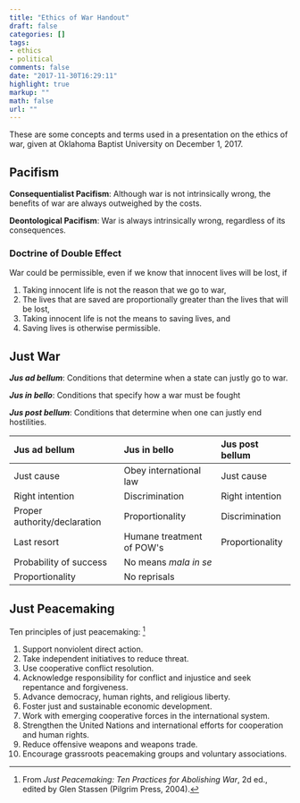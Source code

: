 ```yaml
---
title: "Ethics of War Handout"
draft: false
categories: []
tags:
- ethics
- political
comments: false
date: "2017-11-30T16:29:11"
highlight: true
markup: ""
math: false
url: ""
---
```


These are some concepts and terms used in a presentation on the ethics of war, given at Oklahoma Baptist University on December 1, 2017.

## Pacifism ##

**Consequentialist Pacifism**: Although war is not intrinsically wrong, the benefits of war are always outweighed by the costs.

**Deontological Pacifism**: War is always intrinsically wrong, regardless of its consequences.

### Doctrine of Double Effect ###

War could be permissible, even if we know that innocent lives will be lost, if

1. Taking innocent life is not the reason that we go to war,
2. The lives that are saved are proportionally greater than the lives that will be lost, 
3. Taking innocent life is not the means to saving lives, and
4. Saving lives is otherwise permissible.

## Just War ##

***Jus ad bellum***: Conditions that determine when a state can justly go to war.

***Jus in bello***: Conditions that specify how a war must be fought

***Jus post bellum***: Conditions that determine when one can justly end hostilities.

| Jus ad bellum                | Jus in bello              | Jus post bellum |
| :--------                    | :--------                 | :---------      |
| Just cause                   | Obey international law    | Just cause      |
| Right intention              | Discrimination            | Right intention |
| Proper authority/declaration | Proportionality           | Discrimination  |
| Last resort                  | Humane treatment of POW's | Proportionality |
| Probability of success       | No means *mala in se*     |                 |
| Proportionality              | No reprisals              |                 |

## Just Peacemaking ##

Ten principles of just peacemaking: [^1]

1.  Support nonviolent direct action.
2.  Take independent initiatives to reduce threat.
3.  Use cooperative conflict resolution.
4.  Acknowledge responsibility for conflict and injustice and seek repentance and forgiveness.
5.  Advance democracy, human rights, and religious liberty.
6.  Foster just and sustainable economic development.
7.  Work with emerging cooperative forces in the international system.
8.  Strengthen the United Nations and international efforts for cooperation and human rights.
9.  Reduce offensive weapons and weapons trade.
10.  Encourage grassroots peacemaking groups and voluntary associations.

[^1]: From *Just Peacemaking: Ten Practices for Abolishing War*, 2d ed., edited by Glen Stassen (Pilgrim Press, 2004).
